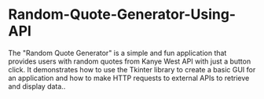 # Random-Quote-Generator-Using-API
The "Random Quote Generator" is a simple and fun application that provides users with random quotes from Kanye West API with just a button click. It demonstrates how to use the Tkinter library to create a basic GUI for an application and how to make HTTP requests to external APIs to retrieve and display data..
